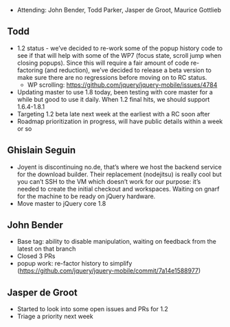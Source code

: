 * Attending: John Bender, Todd Parker, Jasper de Groot, Maurice Gottlieb

## Todd
* 1.2 status - we’ve decided to re-work some of the popup history code to see if that will help with some of the WP7 (focus state, scroll jump when closing popups). Since this will require a fair amount of code re-factoring (and reduction), we’ve decided to release a beta version to make sure there are no regressions before moving on to RC status.
	- WP scrolling: https://github.com/jquery/jquery-mobile/issues/4784
* Updating master to use 1.8 today, been testing with core master for a while but good to use it daily. When 1.2 final hits, we should support 1.6.4-1.8.1
* Targeting 1.2 beta late next week at the earliest with a RC soon after
* Roadmap prioritization in progress, will have public details within a week or so

## Ghislain Seguin
* Joyent is discontinuing no.de, that’s where we host the backend service for the download builder. Their replacement (nodejitsu) is really cool but you can’t SSH to the VM which doesn’t work for our purpose: it’s needed to create the initial checkout and workspaces. Waiting on gnarf for the machine to be ready on jQuery hardware.
* Move master to jQuery core 1.8

## John Bender
* Base tag: ability to disable manipulation, waiting on feedback from the latest on that branch
* Closed 3 PRs
* popup work: re-factor history to simplify (https://github.com/jquery/jquery-mobile/commit/7a14e1588977)

## Jasper de Groot
* Started to look into some open issues and PRs for 1.2
* Triage a priority next week

